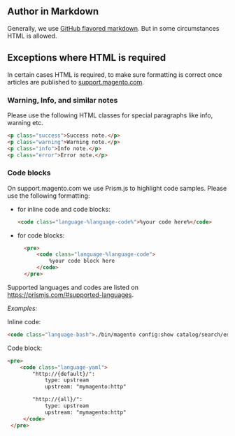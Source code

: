 ## Author in Markdown
Generally, we use [GitHub flavored markdown](https://github.github.com/gfm/). But in some circumstances HTML is allowed.

## Exceptions where HTML is required

In certain cases HTML is required, to make sure formatting is correct once articles are published to [support.magento.com](https://support.magento.com/hc/en-us).

### Warning, Info, and similar notes

Please use the following HTML classes for special paragraphs like info, warning etc.

```html
<p class="success">Success note.</p>
<p class="warning">Warning note.</p>
<p class="info">Info note.</p>
<p class="error">Error note.</p>
```


### Code blocks

On support.magento.com we use Prism.js to highlight code samples.
Please use the following formatting:

- for inline code and code blocks:  
  ```html
  <code class="language-%language-code%">%your code here%</code>
  ```
- for code blocks:
  ```html
    <pre>
        <code class="language-%language-code">
            %your code block here
        </code>
    </pre>
  ```

Supported languages and codes are listed on https://prismjs.com/#supported-languages.

*Examples:*

Inline code:
```html
<code class="language-bash">./bin/magento config:show catalog/search/engine</code>
```

Code block:
```html
<pre>
    <code class="language-yaml">
        "http://{default}/":
            type: upstream
            upstream: "mymagento:http"

        "http://{all}/":
            type: upstream
            upstream: "mymagento:http"
     </code>
 </pre>
```
